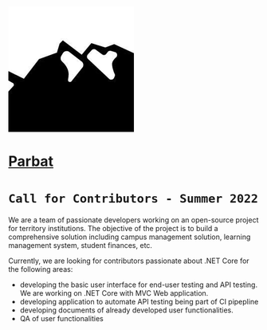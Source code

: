 ![logo](parbat.jpg)
# [Parbat](https://parbatpk.github.io/)

# `Call for Contributors - Summer 2022`

We are a team of passionate developers working on an open-source project for territory institutions. The objective of the project is to build a comprehensive solution including campus management solution, learning management system, student finances, etc.

Currently, we are looking for contributors passionate about .NET Core for the following areas:

* developing the basic user interface for end-user testing and API testing. We are working on .NET Core with MVC Web application.
* developing application to automate API testing being part of CI pipepline
* developing documents of already developed user functionalities.
* QA of user functionalities
